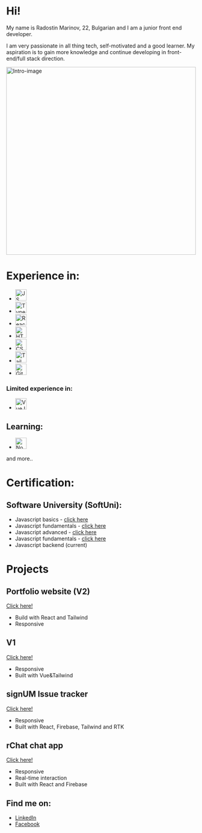 # Hi!

My name is Radostin Marinov, 22, Bulgarian and I am a junior front end developer. 

I am very passionate in all thing tech, self-motivated and a good learner. My aspiration is to gain more knowledge and continue developing in front-end/full stack direction.

<img src='https://img.freepik.com/free-vector/business-concept-vector-illustration-businessman-who-running-with-increase-graphic-chart-see-imagination-future_1150-39743.jpg?size=626&ext=jpg&ga=GA1.2.1189323825.1640822400' alt='Intro-image' height='500rem' width='100%'>

# Experience in:

- <img width='30px' heigth='30px' src='https://upload.wikimedia.org/wikipedia/commons/thumb/9/99/Unofficial_JavaScript_logo_2.svg/1024px-Unofficial_JavaScript_logo_2.svg.png' alt="JS">
- <img width='30px' heigth='30px' src='https://cdn.worldvectorlogo.com/logos/typescript-2.svg' alt='TypeScript'>
- <img width='30px' heigth='30px' src='https://www.pinclipart.com/picdir/middle/537-5374089_react-js-logo-clipart.png' alt='React'>
- <img width='30px' heigth='30px' src='https://cdn.pixabay.com/photo/2017/08/05/11/16/logo-2582748_1280.png' alt='HTML5'>
- <img width='30px' heigth='30px' src='https://upload.wikimedia.org/wikipedia/commons/thumb/d/d5/CSS3_logo_and_wordmark.svg/1200px-CSS3_logo_and_wordmark.svg.png' alt='CSS3'>
- <img width='30px' heigth='30px' src='https://upload.wikimedia.org/wikipedia/commons/thumb/d/d5/Tailwind_CSS_Logo.svg/2048px-Tailwind_CSS_Logo.svg.png' alt='TailWindCSS'>
- <img width='30px' heigth='30px' src='https://git-scm.com/images/logos/downloads/Git-Icon-1788C.png' alt='Git'>

### Limited experience in:
- <img width='30px' heigth='30px' src='https://vuejs.org/images/logo.png' alt='VueJS'>

## Learning:

- <img width='30px' heigth='30px' src='https://upload.wikimedia.org/wikipedia/commons/thumb/d/d9/Node.js_logo.svg/800px-Node.js_logo.svg.png' alt='NodeJS'>
and more..

# Certification:

## Software University (SoftUni):

* Javascript basics - <a href="https://softuni.bg/certificates/certificates/converttoimage/112215?code=03839d1b" alt="basics" target="_blank">click here</a>
* Javascript fundamentals - <a href="https://softuni.bg/certificates/certificates/converttoimage/119751?code=aa0b8c5a" alt="basics" target="_blank">click here</a>
* Javascript advanced - <a href="https://softuni.bg/certificates/certificates/converttoimage/126440?code=f6276917" alt="basics" target="_blank">click here</a>
* Javascript fundamentals - <a href="https://softuni.bg/certificates/certificates/converttoimage/130522?code=bf8fddb1" alt="basics" target="_blank">click here</a>
* Javascript backend (current)


# Projects

## Portfolio website (V2)

<a target="_blank" href='https://marinovme.netlify.app'>Click here!</a> 

* Build with React and Tailwind
* Responsive

## V1

<a target="_blank" href='https://marinovme2.netlify.app'>Click here!</a> 

* Responsive
* Built with Vue&Tailwind

## signUM Issue tracker

<a target="_blank" href='https://signum045.netlify.app'>Click here!</a>

* Responsive
* Built with React, Firebase, Tailwind and RTK

## rChat chat app

<a target="_blank" href='https://r-chat-01.netlify.app'>Click here!</a>

* Responsive
* Real-time interaction
* Built with React and Firebase

## Find me on:

- <a target="_blank" href='https://linkedin.com/in/radostin-marinov-162a621a7'>LinkedIn</a>
- <a target="_blank" href='https://www.facebook.com/profile.php?id=100002531510370'>Facebook</a>
